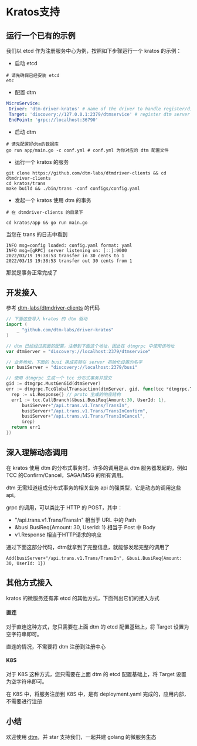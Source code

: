 # Kratos支持

## 运行一个已有的示例

我们以 etcd 作为注册服务中心为例，按照如下步骤运行一个 kratos 的示例：

- 启动 etcd

```shell
# 请先确保已经安装 etcd
etc
```

- 配置 dtm

```yaml
MicroService:
 Driver: 'dtm-driver-kratos' # name of the driver to handle register/discover
 Target: 'discovery://127.0.0.1:2379/dtmservice' # register dtm server to this url
 EndPoint: 'grpc://localhost:36790'
```

- 启动 dtm

```shell
# 请先配置好dtm的数据库
go run app/main.go -c conf.yml # conf.yml 为你对应的 dtm 配置文件
```

- 运行一个 kratos 的服务

```shell
git clone https://github.com/dtm-labs/dtmdriver-clients && cd dtmdriver-clients
cd kratos/trans
make build && ./bin/trans -conf configs/config.yaml
```

- 发起一个 kratos 使用 dtm 的事务

```
# 在 dtmdriver-clients 的目录下

cd kratos/app && go run main.go
```

当您在 trans 的日志中看到

```
INFO msg=config loaded: config.yaml format: yaml
INFO msg=[gRPC] server listening on: [::]:9000
2022/03/19 19:38:53 transfer in 30 cents to 1
2022/03/19 19:38:53 transfer out 30 cents from 1
```

那就是事务正常完成了



## 开发接入

参考 [dtm-labs/dtmdriver-clients](https://github.com/dtm-labs/dtmdriver-clients/blob/main/gozero/app/main.go) 的代码

```go
// 下面这些导入 kratos 的 dtm 驱动
import (
	_ "github.com/dtm-labs/driver-kratos"
)

// dtm 已经经过前面的配置，注册到下面这个地址，因此在 dtmgrpc 中使用该地址
var dtmServer = "discovery://localhost:2379/dtmservice"

// 业务地址，下面的 busi 换成实际在 server 初始化设置的名字
var busiServer = "discovery://localhost:2379/busi" 

// 使用 dtmgrpc 生成一个 tcc 分布式事务并提交
gid := dtmgrpc.MustGenGid(dtmServer)
err := dtmgrpc.TccGlobalTransaction(dtmServer, gid, func(tcc *dtmgrpc.TccGrpc) err {
  rep := v1.Response{} // proto 生成的响应结构
  err1 := tcc.CallBranch(&busi.BusiReq{Amount:30, UserId: 1},
      busiServer+"/api.trans.v1.Trans/TransIn",
      busiServer+"/api.trans.v1.Trans/TransInConfirm",
      busiServer+"/api.trans.v1.Trans/TransInCancel",
      &rep)
  return err1
})
```

## 深入理解动态调用

在 kratos 使用 dtm 的分布式事务时，许多的调用是从 dtm 服务器发起的，例如 TCC 的Confirm/Cancel，SAGA/MSG 的所有调用。

dtm 无需知道组成分布式事务的相关业务 api 的强类型，它是动态的调用这些api。

grpc 的调用，可以类比于 HTTP 的 POST，其中：

- "/api.trans.v1.Trans/TransIn" 相当于 URL 中的 Path
- &busi.BusiReq{Amount: 30, UserId: 1} 相当于 Post 中 Body
- v1.Response 相当于HTTP请求的响应

通过下面这部分代码，dtm就拿到了完整信息，就能够发起完整的调用了

`Add(busiServer+"/api.trans.v1.Trans/TransIn", &busi.BusiReq{Amount: 30, UserId: 1})`

## 其他方式接入

kratos 的微服务还有非 etcd 的其他方式，下面列出它们的接入方式

#### 直连

对于直连这种方式，您只需要在上面 dtm 的 etcd 配置基础上，将 Target 设置为空字符串即可。

直连的情况，不需要将 dtm 注册到注册中心

#### K8S

对于 K8S 这种方式，您只需要在上面 dtm 的 etcd 配置基础上，将 Target 设置为空字符串即可。

在 K8S 中，将服务注册到 K8S 中，是有 deployment.yaml 完成的，应用内部，不需要进行注册

## 小结

欢迎使用 [dtm](https://github.com/dtm-labs/dtm)，并 star 支持我们，一起共建 golang 的微服务生态
